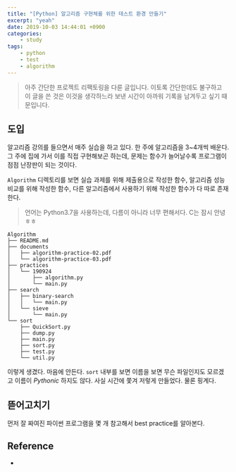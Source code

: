 ```yaml
---
title: "[Python] 알고리즘 구현체를 위한 테스트 환경 만들기"
excerpt: "yeah"
date: 2019-10-03 14:44:01 +0900
categories:
    - study
tags:
    - python
    - test
    - algorithm
---
```


> 아주 간단한 프로젝트 리팩토링을 다룬 글입니다. 이토록 간단한데도 불구하고 이 글을 쓴 것은 이것을 생각하느라 보낸 시간이 아까워 기록을 남겨두고 싶기 때문입니다.


## 도입

 알고리즘 강의를 들으면서 매주 실습을 하고 있다. 한 주에 알고리즘을 3~4개씩 배운다. 그 주에 집에 가서 이를 직접 구현해보곤 하는데, 문제는 함수가 늘어날수록 프로그램이 점점 난장판이 되는 것이다.

 `Algorithm` 디렉토리를 보면 실습 과제를 위해 제출용으로 작성한 함수, 알고리즘 성능 비교를 위해 작성한 함수, 다른 알고리즘에서 사용하기 위해 작성한 함수가 다 따로 존재한다.

> 언어는 Python3.7을 사용하는데, 다름이 아니라 너무 편해서다. C는 잠시 안녕 ㅎㅎ

~~~
Algorithm
├── README.md
├── documents
│   ├── algorithm-practice-02.pdf
│   └── algorithm-practice-03.pdf
├── practices
│   └── 190924
│       ├── algorithm.py
│       └── main.py
├── search
│   ├── binary-search
│   │   └── main.py
│   └── sieve
│       └── main.py
└── sort
    ├── QuickSort.py
    ├── dump.py
    ├── main.py
    ├── sort.py
    ├── test.py
    └── util.py
~~~

이렇게 생겼다. 마음에 안든다. `sort` 내부를 보면 이름을 보면 무슨 파일인지도 모르겠고 이름이 *Pythonic* 하지도 않다. 사실 시간에 쫓겨 저렇게 만들었다. 물론 핑계다.


## 뜯어고치기

 먼저 잘 짜여진 파이썬 프로그램을 몇 개 참고해서 best practice를 알아본다.


## Reference

- []()
